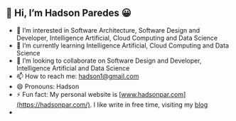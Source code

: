 ## 👋 Hi, I’m Hadson Paredes 😀
- 👀 I’m interested in Software Architecture, Software Design and Developer, Intelligence Artificial, Cloud Computing and Data Science
- 🌱 I’m currently learning  Intelligence Artificial, Cloud Computing and Data Science
- 💞️ I’m looking to collaborate on Software Design and Developer, Intelligence Artificial and Data Science
- 📫 How to reach me: hadson1@gmail.com
- 😄 Pronouns: Hadson
- ⚡ Fun fact: My personal website is [www.hadsonpar.com](https://hadsonpar.com/). I like write in free time, visiting my [blog](http://blog.hadsonpar.com/)
- 
<!--
**devhadson/devhadson** is a ✨ _special_ ✨ repository because its `README.md` (this file) appears on your GitHub profile.

Here are some ideas to get you started:

- 🔭 I’m currently working on ...
- 🌱 I’m currently learning ...
- 👯 I’m looking to collaborate on ...
- 🤔 I’m looking for help with ...
- 💬 Ask me about ...
- 📫 How to reach me: ...
- 😄 Pronouns: ...
- ⚡ Fun fact: ...
-->
